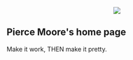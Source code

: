 <p align="center">
  <img src="http://i.imgur.com/9Mze1BM.png" />
</p>

## Pierce Moore's home page

Make it work, THEN make it pretty.
